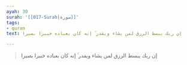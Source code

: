 ```yaml
---
ayah: 30
surah: '[[017-Surah|سورة]]'
tags:
- quran
text: إن ربك يبسط الرزق لمن يشاء ويقدر ۚ إنه كان بعباده خبيرا بصيرا

---
```

> إن ربك يبسط الرزق لمن يشاء ويقدر ۚ إنه كان بعباده خبيرا بصيرا
